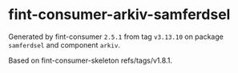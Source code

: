 # fint-consumer-arkiv-samferdsel

Generated by fint-consumer `2.5.1` from tag `v3.13.10` on package `samferdsel` and component `arkiv`.

Based on fint-consumer-skeleton refs/tags/v1.8.1.
